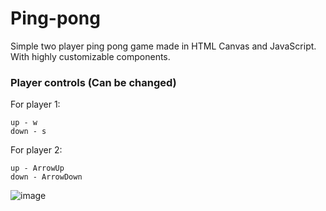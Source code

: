 # Ping-pong
Simple two player ping pong game made in HTML Canvas and JavaScript. With highly customizable components.
### Player controls (Can be changed)
For player 1:
```
up - w
down - s
```

For player 2:
```
up - ArrowUp
down - ArrowDown
```
![image](https://github.com/Skrazzo/pong/assets/58330666/04fc1740-0924-45ae-be60-0c02a91ed0db)
